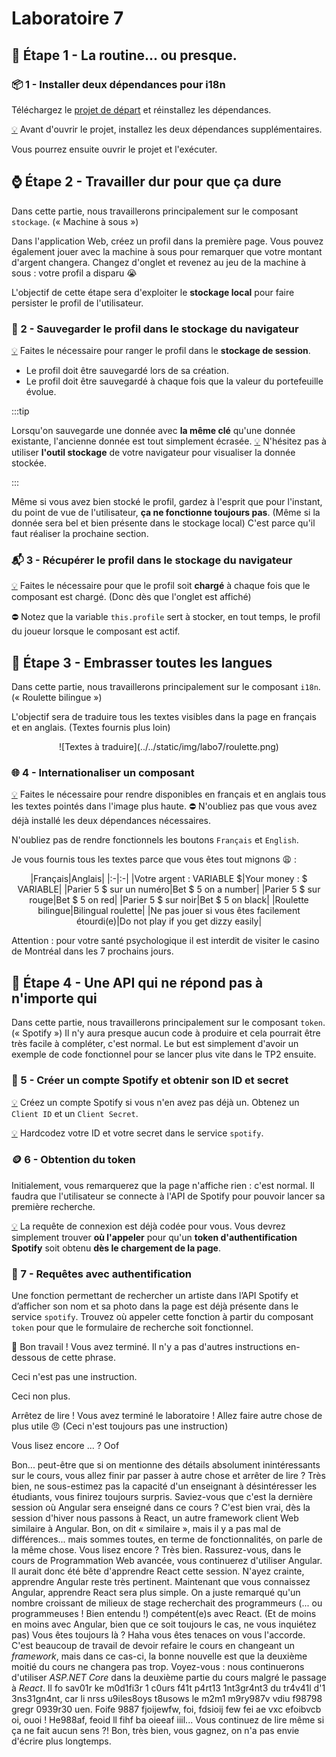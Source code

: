 # Laboratoire 7

## 🐌 Étape 1 - La routine... ou presque.

### 📦 1 - Installer deux dépendances pour i18n

Téléchargez le [projet de départ](../../static/files/labo7.zip) et réinstallez les dépendances.

[💡](/cours/rencontre4.1#étape-1----installer-deux-dépendances) Avant d'ouvrir le projet, installez les deux dépendances supplémentaires.

Vous pourrez ensuite ouvrir le projet et l'exécuter.

## ⌚ Étape 2 - Travailler dur pour que ça dure

Dans cette partie, nous travaillerons principalement sur le composant `stockage`. (« Machine à sous »)

Dans l'application Web, créez un profil dans la première page. Vous pouvez également jouer avec la machine à sous pour remarquer que votre montant d'argent changera. Changez d'onglet et revenez au jeu de la machine à sous : votre profil a disparu 😭

L'objectif de cette étape sera d'exploiter le **stockage local** pour faire persister le profil de l'utilisateur.

### 💾 2 - Sauvegarder le profil dans le stockage du navigateur

[💡](/cours/rencontre4.1#-sauvegarder-une-donnée-dun-autre-type-que-string) Faites le nécessaire pour ranger le profil dans le **stockage de session**. 

* Le profil doit être sauvegardé lors de sa création.
* Le profil doit être sauvegardé à chaque fois que la valeur du portefeuille évolue.

:::tip

Lorsqu'on sauvegarde une donnée avec **la même clé** qu'une donnée existante, l'ancienne donnée est tout simplement écrasée.
[💡](/cours/rencontre4.1#-vérifier-le-stockage-local-dans-le-navigateur) N'hésitez pas à utiliser **l'outil stockage** de votre navigateur pour visualiser la donnée stockée. 

:::

Même si vous avez bien stocké le profil, gardez à l'esprit que pour l'instant, du point de vue de l'utilisateur, **ça ne fonctionne toujours pas**. (Même si la donnée sera bel et bien présente dans le stockage local) C'est parce qu'il faut réaliser la prochaine section.

### 📬 3 - Récupérer le profil dans le stockage du navigateur

[💡](/cours/rencontre4.1#-récupérer-une-donnée-dun-autre-type-que-string) Faites le nécessaire pour que le profil soit **chargé** à chaque
fois que le composant est chargé. (Donc dès que l'onglet est affiché)

⛔ Notez que la variable `this.profile` sert à stocker, en tout temps, le profil du joueur lorsque le composant est actif.

## 👅 Étape 3 - Embrasser toutes les langues

Dans cette partie, nous travaillerons principalement sur le composant `i18n`. (« Roulette bilingue »)

L'objectif sera de traduire tous les textes visibles dans la page en français et en anglais. (Textes fournis plus loin)

<center>![Textes à traduire](../../static/img/labo7/roulette.png)</center>

### 🌐 4 - Internationaliser un composant

[💡](/cours/rencontre4.1#-internationalisation) Faites le nécessaire pour rendre disponibles en français et en anglais tous les textes pointés dans l'image plus haute. ⛔ N'oubliez pas que vous avez déjà installé les deux dépendances nécessaires.

N'oubliez pas de rendre fonctionnels les boutons `Français` et `English`.

Je vous fournis tous les textes parce que vous êtes tout mignons 😩 :

<center>
|Français|Anglais|
|:-|:-|
|Votre argent : VARIABLE $|Your money : $ VARIABLE|
|Parier 5 $ sur un numéro|Bet $ 5 on a number|
|Parier 5 $ sur rouge|Bet $ 5 on red|
|Parier 5 $ sur noir|Bet $ 5 on black|
|Roulette bilingue|Bilingual roulette|
|Ne pas jouer si vous êtes facilement étourdi(e)|Do not play if you get dizzy easily|
</center>

Attention : pour votre santé psychologique il est interdit de visiter le casino de Montréal dans les 7 prochains jours.

## 🛑 Étape 4 - Une API qui ne répond pas à n'importe qui

Dans cette partie, nous travaillerons principalement sur le composant `token`. (« Spotify ») Il n'y aura presque aucun code à produire et cela
pourrait être très facile à compléter, c'est normal. Le but est simplement d'avoir un exemple de code fonctionnel pour se lancer plus vite dans le TP2 ensuite.

### 🎵 5 - Créer un compte Spotify et obtenir son ID et secret

[💡](/cours/rencontre4.1#étape-1----créer-un-compte) Créez un compte Spotify si vous n'en avez pas déjà un. Obtenez un `Client ID` et un 
`Client Secret`.

[💡](/cours/rencontre4.1#étape-2---%EF%B8%8F%EF%B8%8F-hard-coder-le-client-id-et-le-client-secret) Hardcodez votre ID et votre secret dans le service `spotify`.

### 🪙 6 - Obtention du token

Initialement, vous remarquerez que la page n'affiche rien : c'est normal. Il faudra que l'utilisateur se connecte à l'API de Spotify pour
pouvoir lancer sa première recherche.

[💡](/cours/rencontre4.1#étape-3----utiliser-une-requête-de-connexion) La requête de connexion est déjà codée pour vous. Vous devrez simplement trouver **où l'appeler** pour qu'un **token d'authentification Spotify** soit obtenu **dès le chargement de la page**.

### 📶 7 - Requêtes avec authentification

Une fonction permettant de rechercher un artiste dans l’API Spotify et d’afficher son nom et sa photo dans la page est déjà présente dans le service `spotify`. Trouvez où appeler cette fonction à partir du composant `token` pour que le formulaire de recherche soit fonctionnel.

🥳 Bon travail ! Vous avez terminé. Il n'y a pas d'autres instructions en-dessous de cette phrase.

Ceci n'est pas une instruction.

Ceci non plus.

Arrêtez de lire ! Vous avez terminé le laboratoire ! Allez faire autre chose de plus utile 😠 (Ceci n'est toujours pas une instruction)

Vous lisez encore ... ? Oof

Bon... peut-être que si on mentionne des détails absolument inintéressants sur le cours, vous allez finir par passer à autre chose et arrêter de lire ? Très bien, ne sous-estimez pas la capacité d'un enseignant à désintéresser les étudiants, vous finirez toujours surpris. Saviez-vous que c'est la dernière session où Angular sera enseigné dans ce cours ? C'est bien vrai, dès la session d'hiver nous passons à React, un autre framework client Web similaire à Angular. Bon, on dit « similaire », mais il y a pas mal de différences... mais sommes toutes, en terme de fonctionnalités, on parle de la même chose. Vous lisez encore ? Très bien. Rassurez-vous, dans le cours de Programmation Web avancée, vous continuerez d'utiliser Angular. Il aurait donc été bête d'apprendre React cette session. N'ayez crainte, apprendre Angular reste très pertinent. Maintenant que vous connaissez Angular, apprendre React sera plus simple. On a juste remarqué qu'un nombre croissant de milieux de stage recherchait des programmeurs (... ou programmeuses ! Bien entendu !) compétent(e)s avec React. (Et de moins en moins avec Angular, bien que ce soit toujours le cas, ne vous inquiétez pas) Vous êtes toujours là ? Haha vous êtes tenaces on vous l'accorde. C'est beaucoup de travail de devoir refaire le cours en changeant un *framework*, mais dans ce cas-ci, la bonne nouvelle est que la deuxième moitié du cours ne changera pas trop. Voyez-vous : nous continuerons d'utiliser *ASP.NET Core* dans la deuxième partie du cours malgré le passage à *React*. Il fo sav01r ke m0d1fi3r 1 c0urs f41t p4rt13 1nt3gr4nt3 du tr4v41l d'1 3ns31gn4nt, car li nrss u9iles8oys t8usows le m2m1 m9ry987v vdiu f98798 gregr 0939r30 uen. Foife 9887 fjoijewfw, foi, fdsioij few fei ae vxc efoibvcb oi, ouoi ! He988af, feoid ll fihf ba oieeaf iiil... Vous continuez de lire même si ça ne fait aucun sens ?! Bon, très bien, vous gagnez, on n'a pas envie d'écrire plus longtemps.
